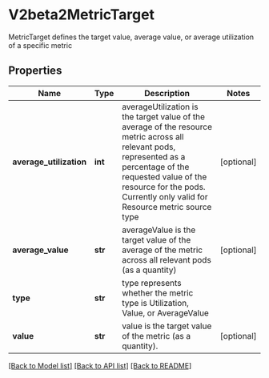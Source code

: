 # V2beta2MetricTarget

MetricTarget defines the target value, average value, or average utilization of a specific metric
## Properties
Name | Type | Description | Notes
------------ | ------------- | ------------- | -------------
**average_utilization** | **int** | averageUtilization is the target value of the average of the resource metric across all relevant pods, represented as a percentage of the requested value of the resource for the pods. Currently only valid for Resource metric source type | [optional] 
**average_value** | **str** | averageValue is the target value of the average of the metric across all relevant pods (as a quantity) | [optional] 
**type** | **str** | type represents whether the metric type is Utilization, Value, or AverageValue | 
**value** | **str** | value is the target value of the metric (as a quantity). | [optional] 

[[Back to Model list]](../README.md#documentation-for-models) [[Back to API list]](../README.md#documentation-for-api-endpoints) [[Back to README]](../README.md)



